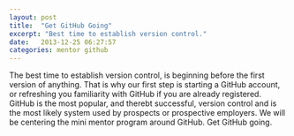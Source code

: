 ```yaml
---
layout: post
title:  "Get GitHub Going"
excerpt: "Best time to establish version control."
date:   2013-12-25 06:27:57
categories: mentor github
---
```


The best time to establish version control, is beginning before the first version of anything. That is why our first step is starting a GitHub account, or refreshing you familiarity with GitHub if you are already registered. GitHub is the most popular, and therebt successful, version control and is the most likely system used by prospects or prospective employers. We will be centering the mini mentor program around GitHub. Get GitHub going.
